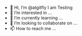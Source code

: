 - 👋 Hi, I’m @atgitfly I am Testing
- 👀 I’m interested in ...
- 🌱 I’m currently learning ...
- 💞️ I’m looking to collaborate on ...
- 📫 How to reach me ...

<!---
atgitfly/atgitfly is a ✨ special ✨ repository because its `README.md` (this file) appears on your GitHub profile.
You can click the Preview link to take a look at your changes.
--->
